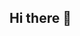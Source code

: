 ## Hi there 👋

<!--
## Boas vindas ao meu perfil 💙💙
Meu nome é Lívia Pêgo

Estou estudando na Alura
Estou me desenvolvendo na linguagem JavaScript
Utilizo esse espaço para minha organização e compartilhamento dos meu projetos desenvolvidos
Você pode entrar em contato comigo 📫
pegolivia67@gmail.com

@_pegoliviax


![](https://images.app.goo.gl/uhUXwrfWaNAM8ET29)

